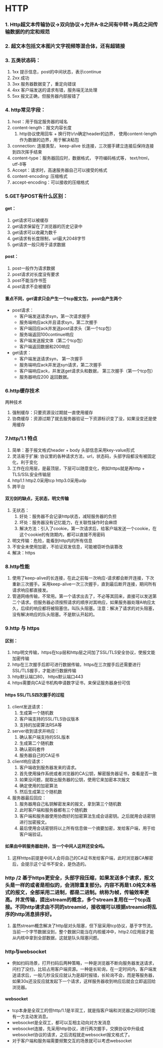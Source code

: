<!--
 * @Author: zzzzztw
 * @Date: 2023-05-21 22:01:43
 * @LastEditors: Do not edit
 * @LastEditTime: 2023-05-24 19:30:39
 * @FilePath: /myLearning/linux网络编程/2HTTP八股.md
-->
# HTTP

### 1. Http超文本传输协议->双向协议->允许A-B之间有中转->两点之间传输数据的约定和规范
### 2. 超文本包括文本图片文字视频等混合体，还有超链接
### 3. 五类状态码：
   1. 1xx 提示信息，post的中间状态，表示continue
   2. 2xx 成功
   3. 3xx 服务器数据变了，重定向错误
   4. 4xx 客户端发送的请求有错，服务端无法处理
   5. 5xx 报文正确，但服务器内部报错了
### 4. http常见字段：
   1. host：用于指定服务器的域名
   2. content-length：报文内容长度
      1. http协议使用回车 + 换行符\r\n确定header的边界， 使用content-length作为数据的边界，用于解决粘包
   3. connection: 连接类型， keep-alive 长连接，三次握手建立连接后保持连接到四次挥手结束
   4. content-type：服务器回应时，数据格式， 字符编码格式等， text/html， utf-8等
   5. Accept：请求时，高速服务器自己可以接受的格式
   6. content-encoding: 压缩格式
   7. accept-encoding：可以接收的压缩格式
### 5.GET与POST有什么区别：

#### get：
1. get请求可以被缓存
2. get请求保留在了浏览器的历史记录中
3. get请求可以收藏为数千
4. get请求有长度限制，url最大2048字节
5. get请求一般只用于请求数据

#### post：
1. post一般作为请求数据
2. post请求对长度没有要求
3. post不能当作书签
4. post请求不会被缓存

#### 重点不同，get请求只会产生一个tcp报文包， post会产生两个
* post请求：
  * 客户端发送请求syn，第一次请求握手
  * 服务端响应ack并且请求syn，第二次握手
  * 客户端回应ack并发送post请求头（第一个tcp包）
  * 服务端返回100continue响应
  * 客户端发送报文体（第二个tcp包）
  * 客户端返回数据和200响应
* get请求：
  * 客户端发送请求syn， 第一次握手
  * 服务端响应ack并发送syn请求，第二次握手
  * 客户端响应ack，并发送get请求头和数据， 第三次握手（第一个tcp包）
  * 服务器响应200 返回数据。

### 6.http缓存技术
两种技术
1. 强制缓存：只要资源没过期就一直使用缓存
2. 协商缓存：资源过期了就去服务器验证一下资源标识变了没，如果没变还是使用缓存

### 7.http/1.1 特点

1. 简单：基于报文格式header + body 头部信息采用key-value形式
2. 灵活易于扩展: 协议里的各种请求方法，url，状态码，头部字段都没有被固定化，利于变化
3. 工作在应用层，是最顶层，下层可以随意变化，例如https就是再http + TLS/SSL安全传输层
4. http1.1 http2.0采用tcp http3.0采用udp
5. 跨平台
#### 双刃剑的缺点，无状态，明文传输
1. 无状态：
   1. 好处：服务器不会记录http状态，减轻服务器的负担
   2. 坏处：服务器没有记忆能力，在关联性操作时会麻烦
   3. 解决方法：引入了cookie，第一次请求后，给客户端发送一个cookie，在这个cookie的有效期内，都可以直接不用密码
2. 明文传输：危险，能看到http内的所有信息
3. 不安全未使用加密，不验证双发信息，可能被窃听伪装篡改
4. 解决：https

### 8.http性能
1. 使用了keep-alive的长连接，在此之前每一次响应-请求都会断开连接，下次重新三次握手。采用keep-alive一次三次握手，直到最后断开连接，期间所有请求响应都直接发。
2. 管道网络传输，不常用。第一个请求出去了，不必等其回来，直接可以发送第二个请求。但服务器必须按照请求的顺序对其响应，如果服务器处理A响应太久，后续的响应都将被阻塞住。叫队头阻塞。注意：解决了请求的对头阻塞，没有解决响应的队头阻塞。不是默认开起的。

### 9.http 与 https
#### 区别：
   1. http明文传输，https在tcp层和http层之间加了SSL/TLS安全协议，使报文能加密传输
   2. http在三次握手后即可进行数据传输，https在三次握手后还需要进行SSL/TLS握手，才能进行数据传输
   3. http默认端口80， https默认端口443
   4. https需要向CA证书机构申请数字证书，来保证服务器身份可信

#### https SSL/TLS四次握手的过程
1. client发送请求：
   1. 生成第一个随机数
   2. 客户端支持的SSL/TLS协议版本
   3. 支持的加密算法RSA等
2. server收到请求并响应：
   1. 确认客户端支持的SSL版本
   2. 生成第二个随机数
   3. 确认密码套件
   4. 服务器自己的CA证书
3. client响应请求：
   1. 客户端收到服务器发来的请求。
   2. 首先使用操作系统或者浏览器的CA公钥，解密服务器证书，查看是否一致
   3. 如果没问题，就取出服务器的公钥，使用它来加密本次报文
   4. 确定使用的加密算法
   5. 然后生成第三个随机数
4. 服务器最后回应：
   1. 服务器用自己私钥解密发来的报文，拿到第三个随机数
   2. 此时客户端和服务器都有三个随机数
   3. 客户端和服务器使用协商好的加密算法生成会话密钥。之后就用会话密钥进行加密报文。
   4. 最后使用会话密钥将以上所有信息做一个摘要加密，发给客户端，用于给客户端验证。

#### 如果由中转服务器劫持，当一个中间人这样还安全吗。

1. 这样https前提是中间人会将自己的CA证书发给客户端，此时浏览器CA解密后，会提示这个证书不安全，是伪造的。


### http /2 基于https更安全，头部字段压缩，如果发送多个请求，报文头是一样的或者是相似的，会消除重复部分。内容不再是1.0纯文本格式的报文，全部采用二进制，都是二进制。统称为帧，传输效率更高。并发传输，提出stream的概念，多个stream复用在一个tcp连接。不同http请求由不同的streamid，接收端可以根据streamid将乱序的http消息排序好。
1. 虽然stream概念解决了http层对头阻塞，但下层采用tcp协议，基于字节流，当前一个字节数据没到，整个数据只能当在内核缓冲中，http2.0应用层才能从内核中拿到全部数据，这就是队头阻塞问题。

### http与websocket

* 例如扫码场景，打开扫码后两种策略，一种是浏览器不断向服务器发送请求，问扫了没扫，比较占用客户端资源。一种是长轮询，在一定时间内，客户端发送请求后，一般几秒没反应就认为是超时报错，长轮询不会，而是等服务器，如果30s还没反应就发起下一个请求，这样服务器收到响应后就会立即返回给浏览器。

#### websocket
* tcp本身是全双工的但http/1.1是半双工，就是指客户端和浏览器之间同时只能有一方主动发消息。
* websocket是全双工，都可以互相主动向对方发消息
* websocket连接，先采用http协议，进行两次握手，交换协议中升级成websocket协议的请求，之后流程就走websocket报文格式了。
* 对于客户端和服务端需要频繁交互的场景就可以考虑websocket
